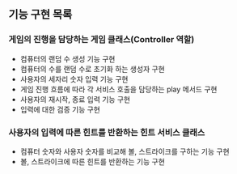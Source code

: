 ## 기능 구현 목록

### 게임의 진행을 담당하는 게임 클래스(Controller 역할)

- 컴퓨터의 랜덤 수 생성 기능 구현
- 컴퓨터의 수를 랜덤 수로 초기화 하는 생성자 구현
- 사용자의 세자리 숫자 입력 기능 구현
- 게임 진행 흐름에 따라 각 서비스 호출을 담당하는 play 메서드 구현
- 사용자의 재시작, 종료 입력 기능 구현
- 입력에 대한 검증 기능 구현

### 사용자의 입력에 따른 힌트를 반환하는 힌트 서비스 클래스

- 컴퓨터 숫자와 사용자 숫자를 비교해 볼, 스트라이크를 구하는 기능 구현
- 볼, 스트라이크에 따른 힌트를 반환하는 기능 구현
